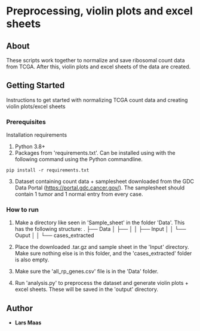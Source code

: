 # Preprocessing, violin plots and excel sheets

## About

These scripts work together to normalize and save ribosomal count data from TCGA. After this, violin plots and excel sheets of the data are created.


## Getting Started

Instructions to get started with normalizing TCGA count data and creating violin plots/excel sheets

### Prerequisites

Installation requirements

1. Python 3.8+
2. Packages from 'requirements.txt'. Can be installed using with the following command using the Python commandline.
```
pip install -r requirements.txt
```
3. Dataset containing count data + samplesheet downloaded from the GDC Data Portal (https://portal.gdc.cancer.gov/). The samplesheet should contain 1 tumor and 1 normal entry from every case.

### How to run

1. Make a directory like seen in 'Sample_sheet' in the folder 'Data'. This has the following structure:
.
├── Data
│   ├── <Sample name>
│   │    ├── Input
│   │    └── Ouput
│   │    └── cases_extracted

2. Place the downloaded .tar.gz and sample sheet in the 'Input' directory. Make sure nothing else is in this folder, and the 'cases_extracted' folder is also empty.

3. Make sure the 'all_rp_genes.csv' file is in the 'Data' folder.

3. Run 'analysis.py' to preprocess the dataset and generate violin plots + excel sheets. These will be saved in the 'output' directory.

## Author

* **Lars Maas**
